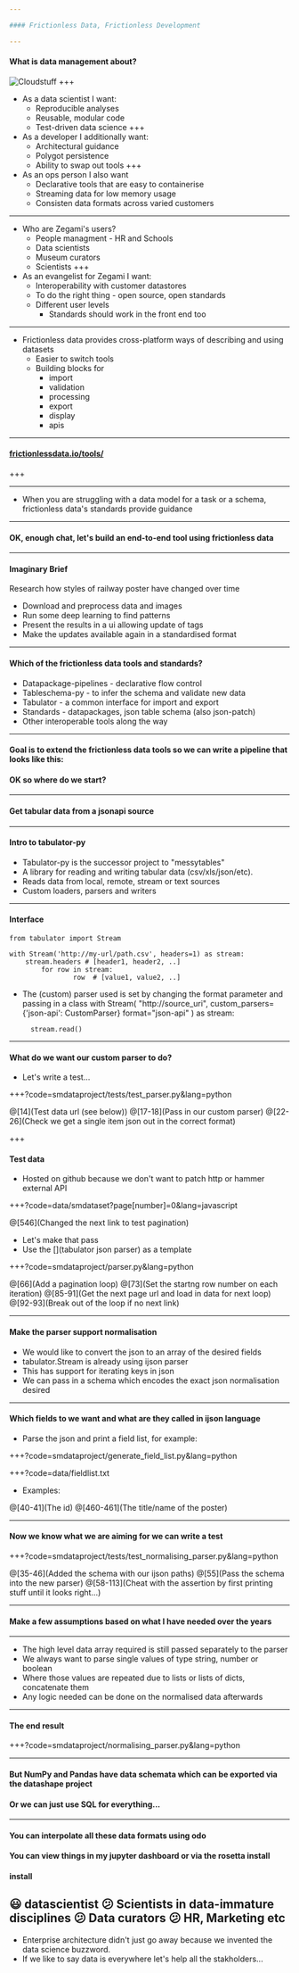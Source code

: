 ```yaml
---

#### Frictionless Data, Frictionless Development

---
```


#### What is data management about?

![Cloudstuff](cloud.jpg)
+++

* As a data scientist I want:
    * Reproducible analyses
    * Reusable, modular code
    * Test-driven data science
+++
* As a developer I additionally want:
    * Architectural guidance
    * Polygot persistence
    * Ability to swap out tools
+++
* As an ops person I also want
    * Declarative tools that are easy to containerise
    * Streaming data for low memory usage
    * Consisten data formats across varied customers
---
* Who are Zegami's users?
    * People managment - HR and Schools
    * Data scientists
    * Museum curators
    * Scientists
+++
* As an evangelist for Zegami I want:
    * Interoperability with customer datastores
    * To do the right thing - open source, open standards
    * Different user levels
        * Standards should work in the front end too

---

* Frictionless data provides cross-platform ways of describing and using datasets
    * Easier to switch tools
    * Building blocks for
        * import
        * validation
        * processing
        * export
        * display
        * apis
---
#### <a href="http://frictionlessdata.io/tools/" target="_blank">frictionlessdata.io/tools/</a>

+++

---
* When you are struggling with a data model for a task or a schema, frictionless data's standards provide guidance

---
#### OK, enough chat, let's build an end-to-end tool using frictionless data

---
#### Imaginary Brief

Research how styles of railway poster have changed over time

* Download and preprocess data and images
* Run some deep learning to find patterns
* Present the results in a ui allowing update of tags
* Make the updates available again in a standardised format

---

#### Which of the frictionless data tools and standards?

* Datapackage-pipelines - declarative flow control
* Tableschema-py - to infer the schema and validate new data
* Tabulator - a common interface for import and export
* Standards - datapackages, json table schema (also json-patch)
* Other interoperable tools along the way

---

#### Goal is to extend the frictionless data tools so we can write a pipeline that looks like this:



#### OK so where do we start?

---

#### Get tabular data from a jsonapi source

---
#### Intro to tabulator-py

* Tabulator-py is the successor project to "messytables"
* A library for reading and writing tabular data (csv/xls/json/etc).
* Reads data from local, remote, stream or text sources
* Custom loaders, parsers and writers
---
#### Interface

    from tabulator import Stream

    with Stream('http://my-url/path.csv', headers=1) as stream:
        stream.headers # [header1, header2, ..]
            for row in stream:
                    row  # [value1, value2, ..]

* The (custom) parser used is set by changing the format parameter and passing in a class
    with Stream(
        "http://source_uri", 
        custom_parsers={'json-api': CustomParser}
        format="json-api"
        ) as stream:
        
        stream.read()
---

#### What do we want our custom parser to do? 

* Let's write a test...

+++?code=smdataproject/tests/test_parser.py&lang=python

@[14](Test data url (see below))
@[17-18](Pass in our custom parser) 
@[22-26](Check we get a single item json out in the correct format)

+++

#### Test data

* Hosted on github because we don't want to patch http or hammer external API

+++?code=data/smdataset?page[number]=0&lang=javascript

@[546](Changed the next link to test pagination)

* Let's make that pass
* Use the [](tabulator json parser) as a template

+++?code=smdataproject/parser.py&lang=python

@[66](Add a pagination loop)
@[73](Set the startng row number on each iteration)
@[85-91](Get the next page url and load in data for next loop)
@[92-93](Break out of the loop if no next link)

---

#### Make the parser support normalisation

* We would like to convert the json to an array of the desired fields
* tabulator.Stream is already using ijson parser 
* This has support for iterating keys in json
* We can pass in a schema which encodes the exact json normalisation desired

---

#### Which fields to we want and what are they called in ijson language

* Parse the json and print a field list, for example:

+++?code=smdataproject/generate_field_list.py&lang=python

+++?code=data/fieldlist.txt

* Examples:

@[40-41](The id)
@[460-461](The title/name of the poster)

---

#### Now we know what we are aiming for we can write a test

+++?code=smdataproject/tests/test_normalising_parser.py&lang=python

@[35-46](Added the schema with our ijson paths)
@[55](Pass the schema into the new parser)
@[58-113](Cheat with the assertion by first printing stuff until it looks right...)

---

#### Make a few assumptions based on what I have needed over the years

---

* The high level data array required is still passed separately to the parser
* We always want to parse single values of type string, number or boolean
* Where those values are repeated due to lists or lists of dicts, concatenate them
* Any logic needed can be done on the normalised data afterwards

---

#### The end result

+++?code=smdataproject/normalising_parser.py&lang=python







---

#### But NumPy and Pandas have data schemata which can be exported via the datashape project

#### Or we can just use SQL for everything...
---

#### You can interpolate all these data formats using odo 
#### You can view things in my jupyter dashboard or via the rosetta install
#### install
:smiley: datascientist
:confused: Scientists in data-immature disciplines
:confused: Data curators
:confused: HR, Marketing etc
---

* Enterprise architecture didn't just go away because we invented the data science buzzword. 
* If we like to say data is everywhere let's help all the stakholders...







